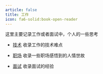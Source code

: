 ```yaml
---
article: false
title: 工作
icon: fa6-solid:book-open-reader
---
```


这里主要记录工作或者面试中，个人的一些思考

- [技术](./技术/) 收录工作的技术难点

- [职场](./职场/) 收录一些职场感悟到的人情世故

- [面试](./面试/) 收录面试的经验
